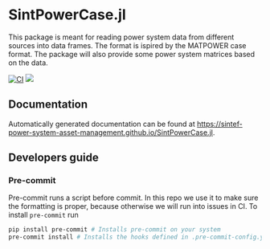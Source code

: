 # SintPowerCase.jl

This package is meant for reading power system data from different sources into data frames. The format is ispired by the MATPOWER case format. The package will also provide some power system matrices based on the data.

[![CI](https://img.shields.io/github/actions/workflow/status/SINTEF-Power-system-asset-management/SintPowerCase.jl/run_tests.yaml?branch=main&logo=github&label=CI)](https://github.com/SINTEF-Power-system-asset-management/SintPowerCase.jl/actions?query=event%3Apush+branch%3Amain+workflow%3A"Unit+tests")
[![](https://img.shields.io/badge/docs-latest-blue.svg)](https://sintef-power-system-asset-management.github.io/SintPowerCase.jl/)


## Documentation

Automatically generated documentation can be found at <https://sintef-power-system-asset-management.github.io/SintPowerCase.jl>.

## Developers guide

### Pre-commit

Pre-commit runs a script before commit. In this repo we use it to make sure the formatting is proper, because otherwise we will run into issues in CI. To install `pre-commit` run

```bash
pip install pre-commit # Installs pre-commit on your system
pre-commit install # Installs the hooks defined in .pre-commit-config.yaml to your .git folder
```
